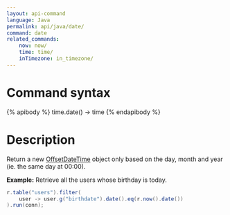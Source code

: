 ```yaml
---
layout: api-command
language: Java
permalink: api/java/date/
command: date
related_commands:
    now: now/
    time: time/
    inTimezone: in_timezone/
---
```


# Command syntax #

{% apibody %}
time.date() &rarr; time
{% endapibody %}

# Description #

Return a new [OffsetDateTime][odt] object only based on the day, month and year (ie. the same day at 00:00).

[odt]: https://docs.oracle.com/javase/8/docs/api/java/time/OffsetDateTime.html

__Example:__ Retrieve all the users whose birthday is today.

```java
r.table("users").filter(
    user -> user.g("birthdate").date().eq(r.now().date())
).run(conn);
```


